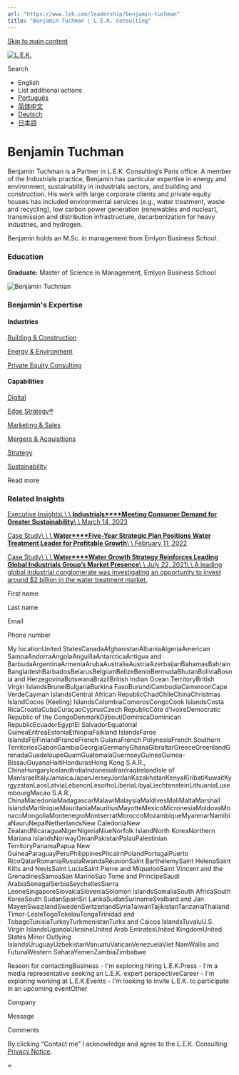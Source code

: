 ```yaml
---
url: "https://www.lek.com/leadership/benjamin-tuchman"
title: "Benjamin Tuchman | L.E.K. Consulting"
---
```


[Skip to main content](https://www.lek.com/leadership/benjamin-tuchman#main-content)

[![L.E.K.](https://www.lek.com/themes/lek/images/new-logo.svg)](https://www.lek.com/ "L.E.K.")

Search

- English
- List additional actions
- [Português](https://www.lek.com/pt-br/lek-brazil)
- [简体中文](https://www.lek.com/zh-hant/lek-china)
- [Deutsch](https://www.lek.com/de/lek-germany)
- [日本語](https://www.lek.com/ja/lek-japan)

# Benjamin Tuchman

Benjamin Tuchman is a Partner in L.E.K. Consulting’s Paris office. A member of the Industrials practice, Benjamin has particular expertise in energy and environment, sustainability in industrials sectors, and building and construction. His work with large corporate clients and private equity houses has included environmental services (e.g., water treatment, waste and recycling), low carbon power generation (renewables and nuclear), transmission and distribution infrastructure, decarbonization for heavy industries, and hydrogen.

Benjamin holds an M.Sc. in management from Emlyon Business School.

### Education

**Graduate:** Master of Science in Management, Emlyon Business School

![Benjamin Tuchman ](https://www.lek.com/sites/default/files/profile-images/benjamin-tuchman-web-v2.jpg)

### Benjamin's Expertise

#### Industries

[Building & Construction](https://www.lek.com/industries/building-construction)

[Energy & Environment](https://www.lek.com/industries/energy-environment)

[Private Equity Consulting](https://www.lek.com/industries/private-equity-pe)

#### Capabilities

[Digital](https://www.lek.com/capabilities/digital)

[Edge Strategy®](https://www.lek.com/capabilities/strategy/edge-strategyr)

[Marketing & Sales](https://www.lek.com/capabilities/marketing-and-sales)

[Mergers & Acquisitions](https://www.lek.com/capabilities/mergers-acquisitions)

[Strategy](https://www.lek.com/capabilities/strategy)

[Sustainability](https://www.lek.com/capabilities/sustainability)

Read more

### Related Insights

[Executive Insights\\
\\
\\
**Industrials****Meeting Consumer Demand for Greater Sustainability**\\
\\
March 14, 2023](https://www.lek.com/insights/ind/eu/ei/meeting-consumer-demand-greater-sustainability)

[Case Study\\
\\
\\
**Water****Five-Year Strategic Plan Positions Water Treatment Leader for Profitable Growth**\\
\\
February 11, 2022](https://www.lek.com/insights/cs/five-year-strategic-plan-positions-water-treatment-leader-profitable-growth)

[Case Study\\
\\
\\
**Water****Water Growth Strategy Reinforces Leading Global Industrials Group’s Market Presence**\\
\\
July 22, 2021\\
\\
A leading global industrial conglomerate was investigating an opportunity to invest around $2 billion in the water treatment market.](https://www.lek.com/insights/cs/water-growth-strategy-reinforces-leading-global-industrials-groups-market-presence)

First name

Last name

Email

Phone number

My locationUnited StatesCanadaAfghanistanAlbaniaAlgeriaAmerican SamoaAndorraAngolaAnguillaAntarcticaAntigua and BarbudaArgentinaArmeniaArubaAustraliaAustriaAzerbaijanBahamasBahrainBangladeshBarbadosBelarusBelgiumBelizeBeninBermudaBhutanBoliviaBosnia and HerzegovinaBotswanaBrazilBritish Indian Ocean TerritoryBritish Virgin IslandsBruneiBulgariaBurkina FasoBurundiCambodiaCameroonCape VerdeCayman IslandsCentral African RepublicChadChileChinaChristmas IslandCocos (Keeling) IslandsColombiaComorosCongoCook IslandsCosta RicaCroatiaCubaCuraçaoCyprusCzech RepublicCôte d’IvoireDemocratic Republic of the CongoDenmarkDjiboutiDominicaDominican RepublicEcuadorEgyptEl SalvadorEquatorial GuineaEritreaEstoniaEthiopiaFalkland IslandsFaroe IslandsFijiFinlandFranceFrench GuianaFrench PolynesiaFrench Southern TerritoriesGabonGambiaGeorgiaGermanyGhanaGibraltarGreeceGreenlandGrenadaGuadeloupeGuamGuatemalaGuernseyGuineaGuinea-BissauGuyanaHaitiHondurasHong Kong S.A.R., ChinaHungaryIcelandIndiaIndonesiaIranIraqIrelandIsle of ManIsraelItalyJamaicaJapanJerseyJordanKazakhstanKenyaKiribatiKuwaitKyrgyzstanLaosLatviaLebanonLesothoLiberiaLibyaLiechtensteinLithuaniaLuxembourgMacao S.A.R., ChinaMacedoniaMadagascarMalawiMalaysiaMaldivesMaliMaltaMarshall IslandsMartiniqueMauritaniaMauritiusMayotteMexicoMicronesiaMoldovaMonacoMongoliaMontenegroMontserratMoroccoMozambiqueMyanmarNamibiaNauruNepalNetherlandsNew CaledoniaNew ZealandNicaraguaNigerNigeriaNiueNorfolk IslandNorth KoreaNorthern Mariana IslandsNorwayOmanPakistanPalauPalestinian TerritoryPanamaPapua New GuineaParaguayPeruPhilippinesPitcairnPolandPortugalPuerto RicoQatarRomaniaRussiaRwandaRéunionSaint BarthélemySaint HelenaSaint Kitts and NevisSaint LuciaSaint Pierre and MiquelonSaint Vincent and the GrenadinesSamoaSan MarinoSao Tome and PrincipeSaudi ArabiaSenegalSerbiaSeychellesSierra LeoneSingaporeSlovakiaSloveniaSolomon IslandsSomaliaSouth AfricaSouth KoreaSouth SudanSpainSri LankaSudanSurinameSvalbard and Jan MayenSwazilandSwedenSwitzerlandSyriaTaiwanTajikistanTanzaniaThailandTimor-LesteTogoTokelauTongaTrinidad and TobagoTunisiaTurkeyTurkmenistanTurks and Caicos IslandsTuvaluU.S. Virgin IslandsUgandaUkraineUnited Arab EmiratesUnited KingdomUnited States Minor Outlying IslandsUruguayUzbekistanVanuatuVaticanVenezuelaViet NamWallis and FutunaWestern SaharaYemenZambiaZimbabwe

Reason for contactingBusiness - I'm exploring hiring L.E.K.Press - I'm a media representative seeking an L.E.K. expert perspectiveCareer - I'm exploring working at L.E.K.Events - I'm looking to invite L.E.K. to participate in an upcoming eventOther

Company

Message

Comments

By clicking “Contact me” I acknowledge and agree to the L.E.K. Consulting [Privacy Notice](https://www.lek.com/lek-consulting-privacy-policy).

×